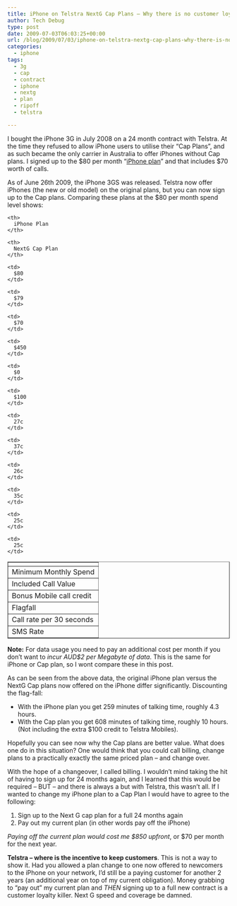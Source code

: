 ```yaml
---
title: iPhone on Telstra NextG Cap Plans – Why there is no customer loyalty
author: Tech Debug
type: post
date: 2009-07-03T06:03:25+00:00
url: /blog/2009/07/03/iphone-on-telstra-nextg-cap-plans-why-there-is-no-customer-loyalty/
categories:
  - iphone
tags:
  - 3g
  - cap
  - contract
  - iphone
  - nextg
  - plan
  - ripoff
  - telstra

---
```

I bought the iPhone 3G in July 2008 on a 24 month contract with Telstra. At the time they refused to allow iPhone users to utilise their &#8220;Cap Plans&#8221;, and as such became the only carrier in Australia to offer iPhones without Cap plans. I signed up to the $80 per month &#8220;[iPhone plan][1]&#8221; and that includes $70 worth of calls.

As of June 26th 2009, the iPhone 3GS was released. Telstra now offer iPhones (the new or old model) on the original plans, but you can now sign up to the Cap plans. Comparing these plans at the $80 per month spend level shows:

<table border="1">
  <tr>
    <th>
    </th>
    
    <th>
      iPhone Plan
    </th>
    
    <th>
      NextG Cap Plan
    </th>
  </tr>
  
  <tr>
    <td>
      Minimum Monthly Spend
    </td>
    
    <td>
      $80
    </td>
    
    <td>
      $79
    </td>
  </tr>
  
  <tr>
    <td>
      Included Call Value
    </td>
    
    <td>
      $70
    </td>
    
    <td>
      $450
    </td>
  </tr>
  
  <tr>
    <td>
      Bonus Mobile call credit
    </td>
    
    <td>
      $0
    </td>
    
    <td>
      $100
    </td>
  </tr>
  
  <tr>
    <td>
      Flagfall
    </td>
    
    <td>
      27c
    </td>
    
    <td>
      37c
    </td>
  </tr>
  
  <tr>
    <td>
      Call rate per 30 seconds
    </td>
    
    <td>
      26c
    </td>
    
    <td>
      35c
    </td>
  </tr>
  
  <tr>
    <td>
      SMS Rate
    </td>
    
    <td>
      25c
    </td>
    
    <td>
      25c
    </td>
  </tr>
</table>

**Note:** For data usage you need to pay an additional cost per month if you don&#8217;t want to _incur AUD$2 per Megabyte of data_. This is the same for iPhone or Cap plan, so I wont compare these in this post.

As can be seen from the above data, the original iPhone plan versus the NextG Cap plans now offered on the iPhone differ significantly. Discounting the flag-fall:

  * With the iPhone plan you get 259 minutes of talking time, roughly 4.3 hours.
  * With the Cap plan you get 608 minutes of talking time, roughly 10 hours. (Not including the extra $100 credit to Telstra Mobiles).

Hopefully you can see now why the Cap plans are better value. What does one do in this situation? One would think that you could call billing, change plans to a practically exactly the same priced plan &#8211; and change over.

With the hope of a changeover, I called billing. I wouldn&#8217;t mind taking the hit of having to sign up for 24 months again, and I learned that this would be required &#8211; BUT &#8211; and there is always a but with Telstra, this wasn&#8217;t all. If I wanted to change my iPhone plan to a Cap Plan I would have to agree to the following:

  1. Sign up to the Next G cap plan for a full 24 months again
  2. Pay out my current plan (in other words pay off the iPhone)

_Paying off the current plan would cost me $850 upfront_, or $70 per month for the next year.

**Telstra &#8211; where is the incentive to keep customers**. This is not a way to show it. Had you allowed a plan change to one now offered to newcomers to the iPhone on your network, I&#8217;d still be a paying customer for another 2 years (an additional year on top of my current obligation). Money grabbing to &#8220;pay out&#8221; my current plan and _THEN_ signing up to a full new contract is a customer loyalty killer. Next G speed and coverage be damned.

 [1]: http://www.telstra.com.au/mobile/phones/iphone/pricing.html "Apple iPhone 3GS and Apple iPhone 3G Pricing from Telstra"